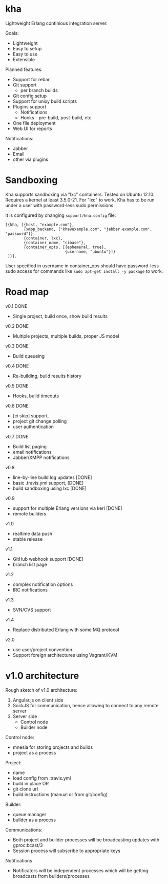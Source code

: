 kha
===

Lightweight Erlang continious integration server.

Goals:

* Lightweight
* Easy to setup
* Easy to use
* Extensible

Planned features:

* Support for rebar
* Git support
  * per branch builds
 * Git config setup
* Support for unixy build scripts
* Plugins support
  * Notifications
  * Hooks - pre-build, post-build, etc.
* One file deployment
* Web UI for reports

Notifications:
* Jabber
* Email
* other via plugins

Sandboxing
==========

Kha supports sandboxing via "lxc" containers. Tested on Ubuntu
12.10. Requires a kernel at least 3.5.0-21. For "lxc" to work, Kha has
to be run under a user with password-less sudo permissions.

It is configured by changing `support/kha.config` file:
```
[{kha, [{host, "example.com"},
        {xmpp_backend, ["kha@example.com", "jabber.example.com", "password"]},
        {container, lxc},
        {container_name, "cibase"},
        {container_opts, [{ephemeral, true},
                          {username, "ubuntu"}]}
 ]}].
```

User specified in username in container_ops should have password-less
sudo access for commands like `sudo apt-get install -y package` to work.

Road map
========

v0.1 DONE
* Single project, build once, show build results

v0.2 DONE
* Multiple projects, multiple builds, proper JS model

v0.3 DONE
* Build queueing

v0.4 DONE
* Re-building, build results history

v0.5 DONE
* Hooks, build timeouts

v0.6 DONE
* [ci skip] support,
* project git change polling
* user authentication

v0.7 DONE
* Build list paging 
* email notifications
* Jabber/XMPP notifications

v0.8
* line-by-line build log updates [DONE]
* basic .travis.yml support, [DONE]
* build sandboxing using lxc [DONE]

v0.9
* support for multiple Erlang versions via kerl [DONE]
* remote builders

v1.0
* realtime data push
* stable release

v1.1
* GitHub webhook support [DONE]
* branch list page

v1.2
* complex notification options
* IRC notifications

v1.3
* SVN/CVS support

v1.4
* Replace distributed Erlang with some MQ protocol

v2.0
* use user/project convention
* Support foreign architectures using Vagrant/KVM


v1.0 architecture
==================

Rough sketch of v1.0 architecture:

1. Angular.js on client side
2. SockJS for communication, hence allowing to connect to any remote server
3. Server side
   * Control node
   * Builder node

Control node:
* mnesia for storing projects and builds
* project as a process

Project:
* name
* load config from .travis.yml
* build in place OR
* git clone url
* build instructions (manual or from git/config)

Builder:
* queue manager
* builder as a process

Communications:
* Both project and builder processes will be broadcasting updates with
gproc:bcast/3
* Session process will subscribe to appropriate keys

Notifications
* Notificators will be independent processes which will be getting
broadcasts from builders/processes
